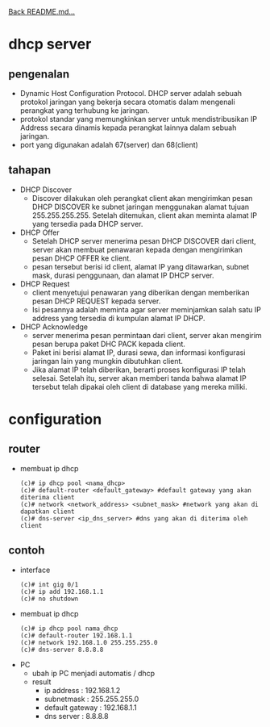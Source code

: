 <a href="../../README.md#back">Back README.md...</a>

# dhcp server
## pengenalan
- Dynamic Host Configuration Protocol. DHCP server adalah sebuah protokol jaringan yang bekerja secara otomatis dalam mengenali perangkat yang terhubung ke jaringan.
- protokol standar yang memungkinkan server untuk mendistribusikan IP Address secara dinamis kepada perangkat lainnya dalam sebuah jaringan.
- port yang digunakan adalah 67(server) dan 68(client)

## tahapan
- DHCP Discover
  -  Discover dilakukan oleh perangkat client akan mengirimkan pesan DHCP DISCOVER ke subnet jaringan  menggunakan alamat tujuan 255.255.255.255. Setelah ditemukan, client akan meminta alamat IP yang tersedia pada DHCP server.
- DHCP Offer
  - Setelah DHCP server menerima pesan DHCP DISCOVER dari client, server akan membuat penawaran kepada dengan mengirimkan pesan DHCP OFFER ke client.
  - pesan tersebut berisi id client, alamat IP yang ditawarkan, subnet mask, durasi penggunaan, dan alamat IP DHCP server.
- DHCP Request
  - client menyetujui penawaran yang diberikan dengan memberikan pesan DHCP REQUEST kepada server.
  - Isi pesannya adalah meminta agar server meminjamkan salah satu IP address yang tersedia di kumpulan alamat IP DHCP. 
- DHCP Acknowledge
  - server menerima pesan permintaan dari client, server akan mengirim pesan berupa paket DHC PACK kepada client.
  - Paket ini berisi alamat IP, durasi sewa, dan informasi konfigurasi jaringan lain yang mungkin dibutuhkan client. 
  - Jika alamat IP telah diberikan, berarti proses konfigurasi IP telah selesai. Setelah itu, server akan memberi tanda bahwa alamat IP tersebut telah dipakai oleh client di database yang mereka miliki. 

# configuration
## router
- membuat ip dhcp
  ```
  (c)# ip dhcp pool <nama_dhcp>
  (c)# default-router <default_gateway> #default gateway yang akan diterima client
  (c)# network <network_address> <subnet_mask> #network yang akan di dapatkan client
  (c)# dns-server <ip_dns_server> #dns yang akan di diterima oleh client
  ```

## contoh
- interface
  ```
  (c)# int gig 0/1
  (c)# ip add 192.168.1.1
  (c)# no shutdown
  ```
- membuat ip dhcp
  ```
  (c)# ip dhcp pool nama_dhcp
  (c)# default-router 192.168.1.1
  (c)# network 192.168.1.0 255.255.255.0
  (c)# dns-server 8.8.8.8
  ```
- PC
  - ubah ip PC menjadi automatis / dhcp
  - result
    - ip address        : 192.168.1.2
    - subnetmask        : 255.255.255.0
    - default gateway   : 192.168.1.1
    - dns server        : 8.8.8.8
